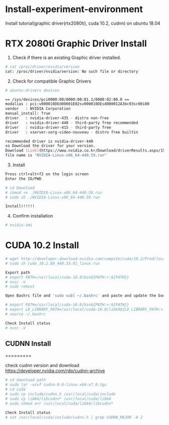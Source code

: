 # Install-experiment-environment
Install tutorial(graphic driver(rtx2080ti), cuda 10.2, cudnn) on ubuntu 18.04

RTX 2080ti Graphic Driver Install
=========
1. Check if there is an existing Graphic driver installed.
```bash
# cat /proc/driver/nvidia/version   
cat: /proc/driver/nvidia/version: No such file or directory   

```

2. Check for compatible Graphic Drivers
```bash
# ubuntu-drivers devices

== /sys/devices/pci0000:00/0000:00:01.1/0000:02:00.0 ==   
modalias : pci:v000010DEd00001E02sv000010DEsd000012A3bc03sc00i00   
vendor   : NVIDIA Corporation   
manual_install: True   
driver   : nvidia-driver-435 - distro non-free   
driver   : nvidia-driver-440 - third-party free recommended   
driver   : nvidia-driver-415 - third-party free   
driver   : xserver-xorg-video-nouveau - distro free builtin   

recommended driver is nvidia-driver-440   
so Download the driver for your version.   
Download [Link](https://www.nvidia.co.kr/Download/driverResults.aspx/156786/kr)   
file name is "NVIDIA-Linux-x86_64-440.59.run"   

```

3. Install   

```bash
Press ctrl+alt+f2 on the login screen   
Enter the ID/PWD 

# cd Download
# chmod +x ./NVIDIA-Linux-x86_64-440.59.run   
# sudo sh ./NVIDIA-Linux-x86_64-440.59.run

Install!!!!!!

```

4. Confirm installation
```bash
# nvidia-smi

```


CUDA 10.2 Install
=========

```bash
# wget http://developer.download.nvidia.com/compute/cuda/10.2/Prod/local_installers/cuda_10.2.89_440.33.01_linux.run 
# sudo sh cuda_10.2.89_440.33.01_linux.run

Export path
# export PATH=/usr/local/cuda-10.0/bin${PATH:+:${PATH}}
# nvcc -V
# sudo reboot

Open Bashrc file and 'sudo subl ~/.bashrc' and paste and update the bashrc

# export PATH=/usr/local/cuda-10.0/bin${PATH:+:${PATH}}
# export LD_LIBRARY_PATH=/usr/local/cuda-10.0/lib64${LD_LIBRARY_PATH:+:${LD_LIBRARY_PATH}}
# source ~/.bashrc

Check Install status
# nvcc -V

```


## CUDNN Install
=========

check cudnn version and download
https://developer.nvidia.com/rdp/cudnn-archive

```bash
# cd download path
# sudo tar -xzvf cudnn-9.0-linux-x64-v7.0.tgz 
# cd cuda
# sudo cp include/cudnn.h /usr/local/cuda/include
# sudo cp lib64/libcudnn* /usr/local/cuda/lib64
# sudo chmod a+r /usr/local/cuda/lib64/libcudnn*

Check Install status
# cat /usr/local/cuda/include/cudnn.h | grep CUDNN_MAJOR -A 2
```


